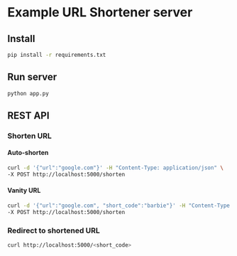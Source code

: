 # Example URL Shortener server

## Install

```sh
pip install -r requirements.txt
```

## Run server

```sh
python app.py
```

## REST API

### Shorten URL

#### Auto-shorten

```sh
curl -d '{"url":"google.com"}' -H "Content-Type: application/json" \
-X POST http://localhost:5000/shorten
```

#### Vanity URL

```sh
curl -d '{"url":"google.com", "short_code":"barbie"}' -H "Content-Type: application/json" \
-X POST http://localhost:5000/shorten
```

### Redirect to shortened URL

```sh
curl http://localhost:5000/<short_code>
```
